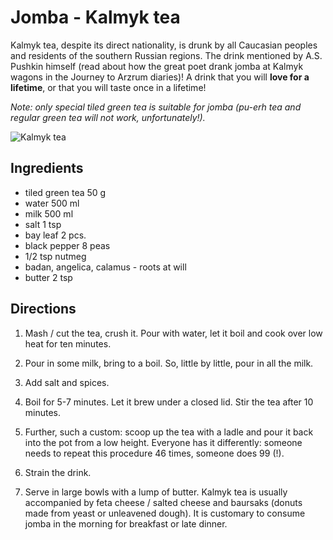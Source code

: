 # Jomba - Kalmyk tea

Kalmyk tea, despite its direct nationality, is drunk by all Caucasian peoples and residents of the southern Russian regions. The drink mentioned by A.S. Pushkin himself (read about how the great poet drank jomba at Kalmyk wagons in the Journey to Arzrum diaries)! A drink that you will **love for a lifetime**, or that you will taste once in a lifetime! 

*Note: only special tiled green tea is suitable for jomba (pu-erh tea and regular green tea will not work, unfortunately!).*

![Kalmyk tea](https://tegrk.ru/wp-content/uploads/%D0%BA%D0%BF%D0%BA%D0%BF%D1%83-3.jpg)

## Ingredients

- tiled green tea 50 g
- water 500 ml
- milk 500 ml
- salt 1 tsp
- bay leaf 2 pcs.
- black pepper 8 peas
- 1/2 tsp nutmeg
- badan, angelica, calamus - roots at will
- butter 2 tsp

## Directions

1. Mash / cut the tea, crush it. Pour with water, let it boil and cook over low heat for ten minutes.

2. Pour in some milk, bring to a boil. So, little by little, pour in all the milk.

3. Add salt and spices.

4. Boil for 5-7 minutes. Let it brew under a closed lid. Stir the tea after 10 minutes.

5. Further, such a custom: scoop up the tea with a ladle and pour it back into the pot from a low height. Everyone has it differently: someone needs to repeat this procedure 46 times, someone does 99 (!).

6. Strain the drink.

7. Serve in large bowls with a lump of butter. Kalmyk tea is usually accompanied by feta cheese / salted cheese and baursaks (donuts made from yeast or unleavened dough). It is customary to consume jomba in the morning for breakfast or late dinner.
